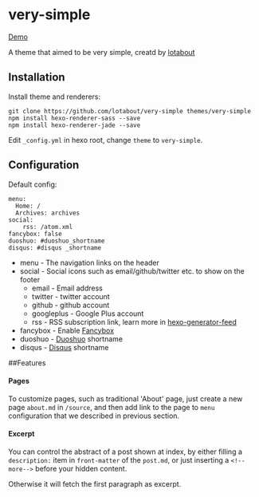 # very-simple

[Demo](http://lotabout.github.io/very-simple/)

A theme that aimed to be very simple, creatd by [lotabout](https://github.com/lotabout)

## Installation

Install theme and renderers:

```
git clone https://github.com/lotabout/very-simple themes/very-simple
npm install hexo-renderer-sass --save
npm install hexo-renderer-jade --save
```

Edit `_config.yml` in hexo root, change `theme` to `very-simple`.

## Configuration
Default config:

```
menu:
  Home: /
  Archives: archives
social:
    rss: /atom.xml
fancybox: false
duoshuo: #duoshuo_shortname
disqus: #disqus _shortname
```

- menu - The navigation links on the header
- social - Social icons such as email/github/twitter etc. to show on the footer
  - email - Email address
  - twitter - twitter account
  - github - github account
  - googleplus - Google Plus account
  - rss - RSS subscription link, learn more in [hexo-generator-feed](https://github.com/hexojs/hexo-generator-feed)
- fancybox - Enable [Fancybox](http://fancyapps.com/fancybox/)
- duoshuo - [Duoshuo](http://duoshuo.com) shortname
- disqus - [Disqus](https://disqus.com) shortname

##Features

#### Pages

To customize pages, such as traditional 'About' page, just create a new page
`about.md` in `/source`, and then add link to the page to `menu` configuration that
we described in previous section.

#### Excerpt
You can control the abstract of a post shown at index, by either filling a
`description:` item in `front-matter` of the `post.md`, or just inserting a
`<!--more-->` before your hidden content.

Otherwise it will fetch the first paragraph as excerpt.
